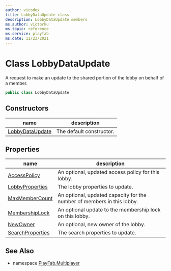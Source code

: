 ```yaml
---
author: vicodex
title: LobbyDataUpdate class
description: LobbyDataUpdate members
ms.author: victorku
ms.topic: reference
ms.service: playfab
ms.date: 11/23/2021
---
```


# Class LobbyDataUpdate

A request to make an update to the shared portion of the lobby on behalf of a member.

```csharp
public class LobbyDataUpdate
```

## Constructors

| name | description |
| --- | --- |
| [LobbyDataUpdate](LobbyDataUpdate/LobbyDataUpdate.md) | The default constructor. |

## Properties

| name | description |
| --- | --- |
| [AccessPolicy](LobbyDataUpdate/AccessPolicy.md) | An optional, updated access policy for this lobby. |
| [LobbyProperties](LobbyDataUpdate/LobbyProperties.md) | The lobby properties to update. |
| [MaxMemberCount](LobbyDataUpdate/MaxMemberCount.md) | An optional, updated capacity for the number of members in this lobby. |
| [MembershipLock](LobbyDataUpdate/MembershipLock.md) | An optional update to the membership lock on this lobby. |
| [NewOwner](LobbyDataUpdate/NewOwner.md) | An optional, new owner of the lobby. |
| [SearchProperties](LobbyDataUpdate/SearchProperties.md) | The search properties to update. |

## See Also

* namespace [PlayFab.Multiplayer](../PlayFabMultiplayerSDK.md)


